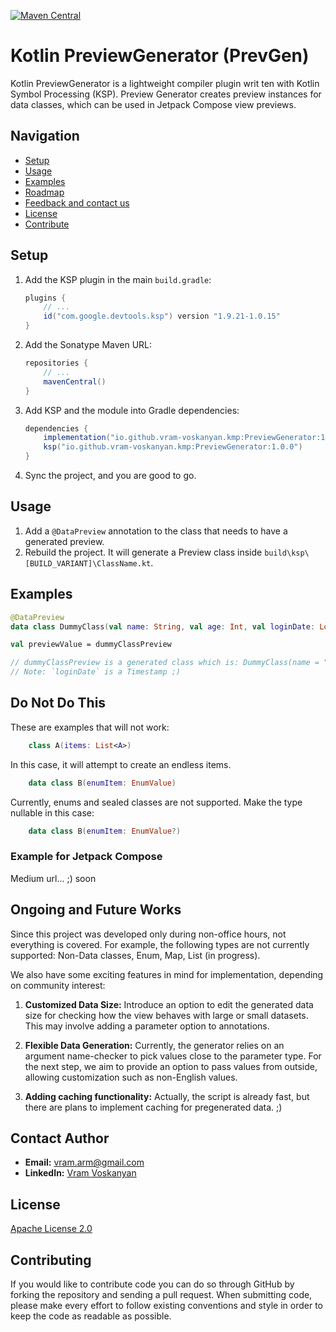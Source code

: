 [![Maven Central](https://img.shields.io/maven-central/v/io.github.vram-voskanyan.kmp/PreviewGenerator)](https://central.sonatype.com/artifact/io.github.vram-voskanyan.kmp/PreviewGenerator)

# Kotlin PreviewGenerator (PrevGen)

Kotlin PreviewGenerator is a lightweight compiler plugin writ ten with Kotlin Symbol Processing (KSP). Preview Generator creates preview instances for data classes, which can be used in Jetpack Compose view previews.

## Navigation
- [Setup](#setup)
- [Usage](#usage)
- [Examples](#examples)
- [Roadmap](#ongoing-and-future-works)
- [Feedback and contact us](#contact-author)
- [License](#license)
- [Contribute](#contributing)

## Setup

1. Add the KSP plugin in the main `build.gradle`:

    ```gradle
    plugins {
        // ...
        id("com.google.devtools.ksp") version "1.9.21-1.0.15"
    }
    ```

2. Add the Sonatype Maven URL:

    ```gradle
    repositories {
        // ...
        mavenCentral()
    }
    ```

3. Add KSP and the module into Gradle dependencies:

    ```gradle
    dependencies {
        implementation("io.github.vram-voskanyan.kmp:PreviewGenerator:1.0.0") // take latest from Maven central
        ksp("io.github.vram-voskanyan.kmp:PreviewGenerator:1.0.0")
    }
    ```

4. Sync the project, and you are good to go.

## Usage

1. Add a `@DataPreview` annotation to the class that needs to have a generated preview.
2. Rebuild the project. It will generate a Preview class inside `build\ksp\[BUILD_VARIANT]\ClassName.kt`.

## Examples

```kotlin
@DataPreview
data class DummyClass(val name: String, val age: Int, val loginDate: Long)

val previewValue = dummyClassPreview  

// dummyClassPreview is a generated class which is: DummyClass(name = "Ryan", age = 85, loginDate = 1705600601029)
// Note: `loginDate` is a Timestamp ;)
```

## Do Not Do This
These are examples that will not work:
```kotlin
    class A(items: List<A>)
```
In this case, it will attempt to create an endless items.
```kotlin
    data class B(enumItem: EnumValue)
```
Currently, enums and sealed classes are not supported. Make the type nullable in this case:
```kotlin
    data class B(enumItem: EnumValue?)
```

### Example for Jetpack Compose
Medium url... ;) soon

## Ongoing and Future Works

Since this project was developed only during non-office hours, not everything is covered. For example, the following types are not currently supported: Non-Data classes, Enum, Map, List (in progress).

We also have some exciting features in mind for implementation, depending on community interest:

1. **Customized Data Size:** Introduce an option to edit the generated data size for checking how the view behaves with large or small datasets. This may involve adding a parameter option to annotations.

2. **Flexible Data Generation:** Currently, the generator relies on an argument name-checker to pick values close to the parameter type. For the next step, we aim to provide an option to pass values from outside, allowing customization such as non-English values.

3. **Adding caching functionality:** Actually, the script is already fast, but there are plans to implement caching for pregenerated data. ;)

## Contact Author 
- **Email:** [vram.arm@gmail.com](mailto:vram.arm@gmail.com)
- **LinkedIn:** [Vram Voskanyan](https://www.linkedin.com/in/vram-voskanyan-146b6198/)

## License

[Apache License 2.0](https://www.apache.org/licenses/LICENSE-2.0)

## Contributing

If you would like to contribute code you can do so through GitHub by forking the repository and sending a pull request.
When submitting code, please make every effort to follow existing conventions and style in order to keep the code as readable as possible.

